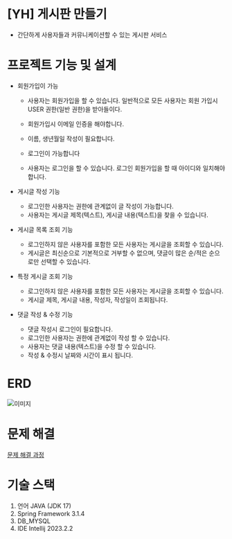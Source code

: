 # [YH] 게시판 만들기
-  간단하게 사용자들과 커뮤니케이션할 수 있는 게시판 서비스

# 프로젝트 기능 및 설계
- 회원가입이 가능

  - 사용자는 회원가입을 할 수 있습니다. 일반적으로 모든 사용자는 회원 가입시 USER 권한(일반 권한)을 받아들이다.
  - 회원가입시 이메일 인증을 해야합니다.
  - 이름, 생년월일 작성이 필요합니다.
  - 로그인이 가능합니다

  - 사용자는 로그인을 할 수 있습니다. 로그인 회원가입을 할 때 아이디와 일치해야 합니다.
 

- 게시글 작성 기능

  - 로그인한 사용자는 권한에 관계없이 글 작성이 가능합니다.
  - 사용자는 게시글 제목(텍스트), 게시글 내용(텍스트)을 찾을 수 있습니다.
- 게시글 목록 조회 기능

  - 로그인하지 않은 사용자를 포함한 모든 사용자는 게시글을 조회할 수 있습니다.
  - 게시글은 최신순으로 기본적으로 거부할 수 없으며, 댓글이 많은 순/적은 순으로만 선택할 수 있습니다.
 
- 특정 게시글 조회 기능

  - 로그인하지 않은 사용자를 포함한 모든 사용자는 게시글을 조회할 수 있습니다.
  - 게시글 제목, 게시글 내용, 작성자, 작성일이 조회됩니다.

- 댓글 작성 & 수정 기능

  - 댓글 작성시 로그인이 필요합니다.
  - 로그인한 사용자는 권한에 관계없이 작성 할 수 있습니다.
  - 사용자는 댓글 내용(텍스트)을 수정 할 수 있습니다.
  - 작성 & 수정시 날짜와 시간이 표시 됩니다.
 
 
# ERD
![이미지](https://github.com/namyoonhee/Topic-3/assets/135304661/0639d331-62cc-4c58-8eef-ee325d415684)

# 문제 해결
[문제 해결 과정](TROUBLE_SHOOTING.md)

# 기술 스택
1. 언어 JAVA (JDK 17)
2. Spring Framework 3.1.4
3. DB_MYSQL
4. IDE Intellij 2023.2.2
